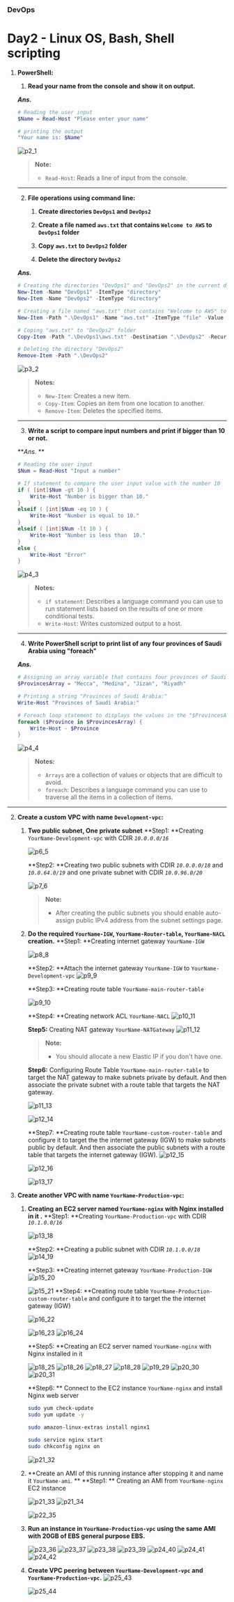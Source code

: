 ### DevOps

# Day2 - Linux OS, Bash, Shell scripting





1. **PowerShell:**

   1. **Read your name from the console and show it on output.**

   ***Ans.***

   ```powershell
   # Reading the user input
   $Name = Read-Host "Please enter your name"
   
   # printing the output
   "Your name is: $Name"
   ```

   ![p2_1](./_img/p2_1.png)
   
   > **Note:**
   >
   > - `Read-Host`: Reads a line of input from the console.

   ------
   
   2. **File operations using command line:**
      1. **Create directories `DevOps1` and `DevOps2`** 
   
      2. **Create a file named `aws.txt` that contains `Welcome to AWS` to `DevOps1` folder**
   
      3. **Copy `aws.txt` to `DevOps2` folder** 

      4. **Delete the directory `DevOps2`**

   ***Ans.***
   
   ```powershell
   # Creating the directories "DevOps1" and "DevOps2" in the current directory
   New-Item -Name "DevOps1" -ItemType "directory"
   New-Item -Name "DevOps2" -ItemType "directory"
   
   # Creating a file named "aws.txt" that contains "Welcome to AWS" to "DevOps1" folder
   New-Item -Path ".\DevOps1" -Name "aws.txt" -ItemType "file" -Value "Welcome to AWS"
   
   # Coping "aws.txt" to "DevOps2" folder
   Copy-Item -Path ".\DevOps1\aws.txt" -Destination ".\DevOps2" -Recurse
   
   # Deleting the directory "DevOps2"
   Remove-Item -Path ".\DevOps2"
   ```
   
   ![p3_2](./_img/p3_2.png)
   
   > **Notes:**
   >
   > - `New-Item`: Creates a new item.
   > - `Copy-Item`: Copies an item from one location to another.
   > - `Remove-Item`: Deletes the specified items.

   ------

   3. **Write a script to compare input numbers and print if bigger than 10 or not.** 
   
   ***Ans.* **
   
   ```powershell
   # Reading the user input
   $Num = Read-Host "Input a number"
   
   # If statement to compare the user input value with the number 10
   if ( [int]$Num -gt 10 ) {
       Write-Host "Number is bigger than 10."
   }
   elseif ( [int]$Num -eq 10 ) {
       Write-Host "Number is equal to 10."
   }
   elseif ( [int]$Num -lt 10 ) {
       Write-Host "Number is less than  10."
   }
   else {
       Write-Host "Error"
   }
   ```
   
   ![p4_3](./_img/p4_3.png)
   
   > **Notes:**
   >
   > - `if statement`: Describes a language command you can use to run statement lists based on the results of one or more conditional tests.
   > - `Write-Host`: Writes customized output to a host.
   
   ------
   
   4. **Write PowerShell script to print list of any four provinces of Saudi Arabia using "foreach"**
   
   ***Ans.***
   
   ```powershell
   # Assigning an array variable that contains four provinces of Saudi Arabia
   $ProvincesArray = "Mecca", "Medina", "Jizan", "Riyadh"
   
   # Printing a string "Provinces of Saudi Arabia:"
   Write-Host "Provinces of Saudi Arabia:"
   
   # Foreach loop statement to displays the values in the "$ProvincesArray" array
   foreach ($Province in $ProvincesArray) {
       Write-Host - $Province
   }
   ```
   
   ![p4_4](./_img/p4_4.png)
   
   > **Notes:**
   >
   > - `Arrays` are a collection of values or objects that are difficult to avoid.
   > - `foreach`: Describes a language command you can use to traverse all the items in a collection of items.

------

   <div style="page-break-after:always" />


2. **Create a custom VPC with name `Development-vpc`:** 

   1. **Two public subnet, One private subnet**
      **Step1: **Creating `YourName-Development-vpc` with CDIR *`10.0.0.0/16`*

      ![p6_5](./_img/p6_5.png)

      
      
      **Step2: **Creating two public subnets with CDIR *`10.0.0.0/18`* and *`10.0.64.0/19`* and one private subnet with CDIR *`10.0.96.0/20`*
      
      ![p7_6](./_img/p7_6.png)
      
      > **Note:**
      >
      > - After creating the public subnets you should enable auto-assign public IPv4 address from the subnet settings page.
      
      
      
   2. **Do the required `YourName-IGW`, `YourName-Router-table`, `YourName-NACL` creation.**
      **Step1: **Creating internet gateway `YourName-IGW`
      
      ![p8_8](./_img/p8_8.png)
      
      **Step2: **Attach the internet gateway `YourName-IGW` to `YourName-Development-vpc` 
      ![p9_9](./_img/p9_9.png)
      
      **Step3: **Creating route table `YourName-main-router-table`
      
      ![p9_10](./_img/p9_10.png)
      
      **Step4: **Creating network ACL `YourName-NACL`
      ![p10_11](./_img/p10_11.png)
      
      **Step5:** Creating NAT gateway `YourName-NATGateway`
      ![p11_12](./_img/p11_12.png)
      
      > **Note:**
      >
      > - You should allocate a new Elastic IP if you don't have one.
      
      **Step6:** Configuring Route Table `YourName-main-router-table` to target the NAT gateway to make subnets private by default. And then associate the private subnet with a route table that targets the NAT gateway.
      
      ![p11_13](./_img/p11_13.png)
      
      ![p12_14](./_img/p12_14.png)
      
      **Step7: **Creating route table `YourName-custom-router-table` and configure it to target the the internet gateway (IGW) to make subnets public by default. And then associate the public subnets with a route table that targets the internet gateway (IGW).
      ![p12_15](./_img/p12_15.png)
      
      ![p12_16](./_img/p12_16.png)
      
      ![p13_17](./_img/p13_17.png)
      

3. **Create another VPC with name `YourName-Production-vpc`:** 

   1. **Creating an EC2 server named `YourName-nginx` with Nginx installed in it .**
      **Step1: **Creating `YourName-Production-vpc` with CDIR *`10.1.0.0/16`*

      ![p13_18](./_img/p13_18.png)
      
      **Step2: **Creating a public subnet with CDIR *`10.1.0.0/18`*
      ![p14_19](./_img/p14_19.png)
      
      **Step3: **Creating internet gateway `YourName-Production-IGW`
      ![p15_20](./_img/p15_20.png)
      
      ![p15_21](./_img/p15_21.png)
      **Step4: **Creating route table `YourName-Production-custom-router-table` and configure it to target the the internet gateway (IGW)
      
      ![p16_22](./_img/p16_22.png)
      
      ![p16_23](./_img/p16_23.png)
      ![p16_24](./_img/p16_24.png)
      
      **Step5: **Creating an EC2 server named `YourName-nginx` with Nginx installed in it
      
      ![p18_25](./_img/p18_25.png)
      ![p18_26](./_img/p18_26.png)
      ![p18_27](./_img/p18_27.png)
      ![p18_28](./_img/p18_28.png)
      ![p19_29](./_img/p19_29.png)
      ![p20_30](./_img/p20_30.png)
      ![p20_31](./_img/p20_31.png)
      
      **Step6: ** Connect to the EC2 instance `YourName-nginx` and install Nginx web server
      
      ```sh
      sudo yum check-update
      sudo yum update -y
      
      sudo amazon-linux-extras install nginx1
      
      sudo service nginx start
      sudo chkconfig nginx on
      ```
      
      ![p21_32](./_img/p21_32.png)
      
      
      
   2. **Create an AMI of this running instance after stopping it and name it `YourName-ami`. **
      **Step1: ** Creating an AMI from `YourName-nginx` EC2 instance
   
      ![p21_33](./_img/p21_33.png)
      ![p21_34](./_img/p21_34.png)
      
      ![p22_35](./_img/p22_35.png)
      
      
      
      
      
   3. **Run an instance in `YourName-Production-vpc` using the same AMI with 20GB of EBS general purpose EBS.** 
      
      ![p23_36](./_img/p23_36.png)
      ![p23_37](./_img/p23_37.png)
      ![p23_38](./_img/p23_38.png)
      ![p23_39](./_img/p23_39.png)
      ![p24_40](./_img/p24_40.png)
      ![p24_41](./_img/p24_41.png)
      ![p24_42](./_img/p24_42.png)
      
      
      
   4. **Create VPC peering between `YourName-Development-vpc` and `YourName-Production-vpc`.** 
      ![p25_43](./_img/p25_43.png)
   
      
   
      ![p25_44](./_img/p25_44.png)

